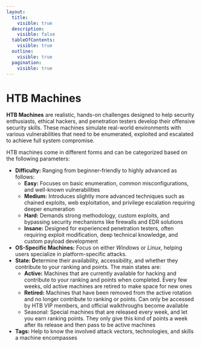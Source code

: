 ```yaml
---
layout:
  title:
    visible: true
  description:
    visible: false
  tableOfContents:
    visible: true
  outline:
    visible: true
  pagination:
    visible: true
---
```


# HTB Machines

**HTB Machines** are realistic, hands-on challenges designed to help security enthusiasts, ethical hackers, and penetration testers develop their offensive security skills. These machines simulate real-world environments with various vulnerabilities that need to be enumerated, exploited and escalated to achieve full system compromise.

HTB machines come in different forms and can be categorized based on the following parameters:

* **Difficulty:** Ranging from beginner-friendly to highly advanced as follows:
  * **Easy:** Focuses on basic enumeration, common misconfigurations, and well-known vulnerabilities
  * **Medium:** Introduces slightly more advanced techniques such as chained exploits, web exploitation, and privilege escalation requiring deeper enumeration
  * **Hard:** Demands strong methodology, custom exploits, and bypassing security mechanisms like firewalls and EDR solutions
  * **Insane:** Designed for experienced penetration testers, often requiring exploit modification, deep technical knowledge, and custom payload development
* **OS-Specific Machines:** Focus on either _Windows_ or _Linux_, helping users specialize in platform-specific attacks.
* **State: D**etermine their availability, accessibility, and whether they contribute to your ranking and points. The main states are:
  * **Active:** Machines that are currently available for hacking and contribute to your ranking and points when completed. Every few weeks, old active machines are retired to make space for new ones
  * **Retired:** Machines that have been removed from the active rotation and no longer contribute to ranking or points. Can only be accessed by HTB VIP members, and official walkthroughs become available
  * Seasonal: Special machines that are released every week, and let you earn ranking points. They only give this kind of points a week after its release and then pass to be active machines
* **Tags:** Help to know the involved attack vectors, technologies, and skills a machine encompasses
